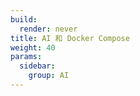 ```yaml
---
build:
  render: never
title: AI 和 Docker Compose
weight: 40
params:
  sidebar:
    group: AI
---
```

